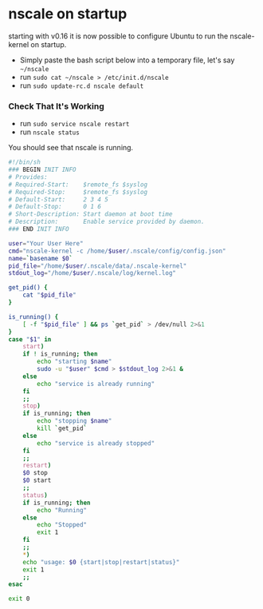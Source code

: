 # nscale on startup

starting with v0.16 it is now possible to configure Ubuntu to run the nscale-kernel on startup.
- Simply paste the bash script below into a temporary file, let's say `~/nscale`
- run `sudo cat ~/nscale > /etc/init.d/nscale`
- run `sudo update-rc.d nscale default`

### Check That It's Working
- run `sudo service nscale restart`
- run `nscale status`

You should see that nscale is running.

```bash
#!/bin/sh
### BEGIN INIT INFO
# Provides:
# Required-Start:    $remote_fs $syslog
# Required-Stop:     $remote_fs $syslog
# Default-Start:     2 3 4 5
# Default-Stop:      0 1 6
# Short-Description: Start daemon at boot time
# Description:       Enable service provided by daemon.
### END INIT INFO

user="Your User Here"
cmd="nscale-kernel -c /home/$user/.nscale/config/config.json"
name=`basename $0`
pid_file="/home/$user/.nscale/data/.nscale-kernel"
stdout_log="/home/$user/.nscale/log/kernel.log"

get_pid() {
    cat "$pid_file"
}

is_running() {
    [ -f "$pid_file" ] && ps `get_pid` > /dev/null 2>&1
}
case "$1" in
    start)
    if ! is_running; then
        echo "starting $name"
        sudo -u "$user" $cmd > $stdout_log 2>&1 &
    else
        echo "service is already running"
    fi
    ;;
    stop)
    if is_running; then
        echo "stopping $name"
        kill `get_pid`
    else
        echo "service is already stopped"
    fi
    ;;
    restart)
    $0 stop
    $0 start
    ;;
    status)
    if is_running; then
        echo "Running"
    else
        echo "Stopped"
        exit 1
    fi
    ;;
    *)
    echo "usage: $0 {start|stop|restart|status}"
    exit 1
    ;;
esac

exit 0
```
